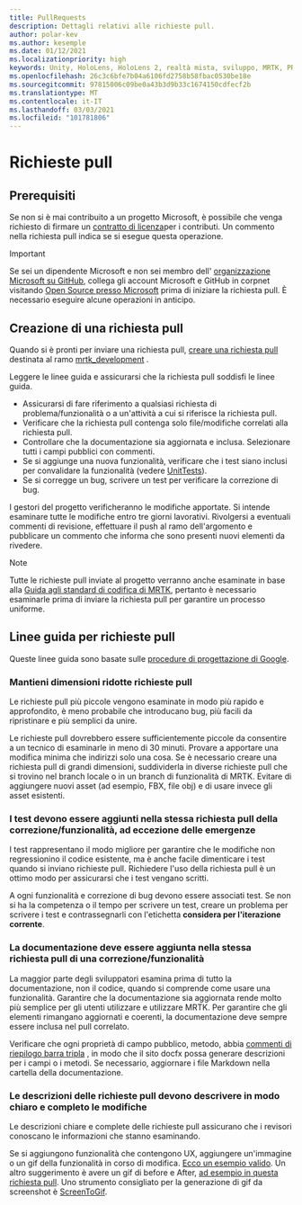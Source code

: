 ```yaml
---
title: PullRequests
description: Dettagli relativi alle richieste pull.
author: polar-kev
ms.author: kesemple
ms.date: 01/12/2021
ms.localizationpriority: high
keywords: Unity, HoloLens, HoloLens 2, realtà mista, sviluppo, MRTK, PR,
ms.openlocfilehash: 26c3c6bfe7b04a6106fd2758b58fbac0530be18e
ms.sourcegitcommit: 97815006c09be0a43b3d9b33c1674150cdfecf2b
ms.translationtype: MT
ms.contentlocale: it-IT
ms.lasthandoff: 03/03/2021
ms.locfileid: "101781806"
---
```

# <a name="pull-requests"></a>Richieste pull

## <a name="prerequisites"></a>Prerequisiti

Se non si è mai contribuito a un progetto Microsoft, è possibile che venga richiesto di firmare un [contratto di licenza](https://cla.microsoft.com/)per i contributi.
Un commento nella richiesta pull indica se si esegue questa operazione.

> [!IMPORTANT]
> Se sei un dipendente Microsoft e non sei membro dell' [organizzazione Microsoft su GitHub](https://github.com/Microsoft), collega gli account Microsoft e GitHub in corpnet visitando [Open Source presso Microsoft](https://opensource.microsoft.com/) prima di iniziare la richiesta pull. È necessario eseguire alcune operazioni in anticipo.

## <a name="creating-a-pull-request"></a>Creazione di una richiesta pull

Quando si è pronti per inviare una richiesta pull, [creare una richiesta pull](https://github.com/microsoft/MixedRealityToolkit-Unity/compare/mrtk_development...mrtk_development?expand=1) destinata al ramo [mrtk_development](https://github.com/microsoft/mixedrealitytoolkit-unity/tree/mrtk_development) .

Leggere le linee guida e assicurarsi che la richiesta pull soddisfi le linee guida.

* Assicurarsi di fare riferimento a qualsiasi richiesta di problema/funzionalità o a un'attività a cui si riferisce la richiesta pull.
* Verificare che la richiesta pull contenga solo file/modifiche correlati alla richiesta pull.
* Controllare che la documentazione sia aggiornata e inclusa. Selezionare tutti i campi pubblici con commenti.
* Se si aggiunge una nuova funzionalità, verificare che i test siano inclusi per convalidare la funzionalità (vedere [UnitTests](../contributing/unit-tests.md)).
* Se si corregge un bug, scrivere un test per verificare la correzione di bug.

I gestori del progetto verificheranno le modifiche apportate. Si intende esaminare tutte le modifiche entro tre giorni lavorativi. Rivolgersi a eventuali commenti di revisione, effettuare il push al ramo dell'argomento e pubblicare un commento che informa che sono presenti nuovi elementi da rivedere.

> [!NOTE]
> Tutte le richieste pull inviate al progetto verranno anche esaminate in base alla [Guida agli standard di codifica di MRTK](../contributing/coding-guidelines.md), pertanto è necessario esaminarle prima di inviare la richiesta pull per garantire un processo uniforme.

## <a name="pull-request-guidelines"></a>Linee guida per richieste pull

Queste linee guida sono basate sulle [procedure di progettazione di Google](https://google.github.io/eng-practices/review/developer/small-cls.html).

### <a name="keep-pull-requests-small"></a>Mantieni dimensioni ridotte richieste pull

Le richieste pull più piccole vengono esaminate in modo più rapido e approfondito, è meno probabile che introducano bug, più facili da ripristinare e più semplici da unire.

Le richieste pull dovrebbero essere sufficientemente piccole da consentire a un tecnico di esaminarle in meno di 30 minuti. Provare a apportare una modifica minima che indirizzi solo una cosa. Se è necessario creare una richiesta pull di grandi dimensioni, suddividerla in diverse richieste pull che si trovino nel branch locale o in un branch di funzionalità di MRTK. Evitare di aggiungere nuovi asset (ad esempio, FBX, file obj) e di usare invece gli asset esistenti.

### <a name="tests-should-be-added-in-the-same-pr-as-your-fix--feature-except-for-emergencies"></a>I test devono essere aggiunti nella stessa richiesta pull della correzione/funzionalità, ad eccezione delle emergenze

I test rappresentano il modo migliore per garantire che le modifiche non regressionino il codice esistente, ma è anche facile dimenticare i test quando si inviano richieste pull. Richiedere l'uso della richiesta pull è un ottimo modo per assicurarsi che i test vengano scritti.

A ogni funzionalità e correzione di bug devono essere associati test. Se non si ha la competenza o il tempo per scrivere un test, creare un problema per scrivere i test e contrassegnarli con l'etichetta **considera per l'iterazione corrente**.

### <a name="documentation-should-be-added-in-the-same-pull-request-as-a-fix--feature"></a>La documentazione deve essere aggiunta nella stessa richiesta pull di una correzione/funzionalità

La maggior parte degli sviluppatori esamina prima di tutto la documentazione, non il codice, quando si comprende come usare una funzionalità. Garantire che la documentazione sia aggiornata rende molto più semplice per gli utenti utilizzare e utilizzare MRTK.  Per garantire che gli elementi rimangano aggiornati e coerenti, la documentazione deve sempre essere inclusa nel pull correlato.

Verificare che ogni proprietà di campo pubblico, metodo, abbia [commenti di riepilogo barra tripla](https://dotnet.github.io/docfx/spec/triple_slash_comments_spec.html) , in modo che il sito docfx possa generare descrizioni per i campi o i metodi. Se necessario, aggiornare i file Markdown nella cartella della documentazione.

### <a name="pull-request-descriptions-should-clearly-and-completely-describe-changes"></a>Le descrizioni delle richieste pull devono descrivere in modo chiaro e completo le modifiche

Le descrizioni chiare e complete delle richieste pull assicurano che i revisori conoscano le informazioni che stanno esaminando.

Se si aggiungono funzionalità che contengono UX, aggiungere un'immagine o un gif della funzionalità in corso di modifica. [Ecco un esempio valido](https://github.com/microsoft/MixedRealityToolkit-Unity/pull/4532). Un altro suggerimento è avere un gif di before e After, [ad esempio in questa richiesta pull](https://github.com/microsoft/MixedRealityToolkit-Unity/pull/5896). Uno strumento consigliato per la generazione di gif da screenshot è [ScreenToGif](https://www.screentogif.com/).
